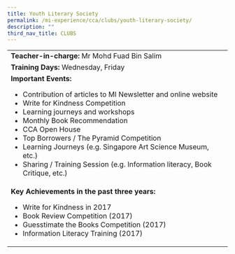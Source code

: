 ```yaml
---
title: Youth Literary Society
permalink: /mi-experience/cca/clubs/youth-literary-society/
description: ""
third_nav_title: CLUBS
---
```

<table border="0" cellspacing="0" cellpadding="0">
<tbody>
<tr>
<td width="616"><strong>Teacher-in-charge:</strong>&nbsp;Mr Mohd Fuad Bin Salim</td>
</tr>
<tr>
<td width="616"><strong>Training Days:&nbsp;</strong>Wednesday, Friday</td>
</tr>
<tr>
<td width="616"><strong>Important Events:</strong><br />
<ul>
<li>Contribution of articles to MI Newsletter and online website</li>
<li>Write for Kindness Competition</li>
<li>Learning journeys and workshops</li>
<li>Monthly Book Recommendation</li>
<li>CCA Open House</li>
<li>Top Borrowers / The Pyramid Competition</li>
<li>Learning Journeys (e.g. Singapore Art Science Museum, etc.)</li>
<li>Sharing / Training Session (e.g. Information literacy, Book Critique, etc.)</li>
</ul>
</td>
</tr>
<tr>
<td width="616"><strong>Key Achievements in the past three years:</strong><br />
<ul>
<li>Write for Kindness in 2017</li>
<li>Book Review Competition (2017)</li>
<li>Guesstimate the Books Competition (2017)</li>
<li>Information Literacy Training (2017)</li>
</ul>
</td>
</tr>
</tbody>
</table>